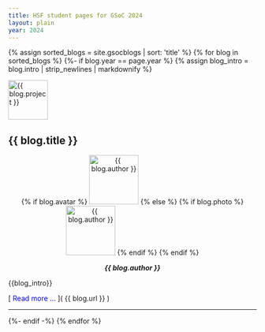 ```yaml
---
title: HSF student pages for GSoC 2024
layout: plain
year: 2024
---
```


{% assign sorted_blogs = site.gsocblogs | sort: 'title' %}
{% for blog in sorted_blogs %}
{%- if blog.year == page.year %}
{% assign blog_intro = blog.intro | strip_newlines | markdownify %}
<div class="blog-header" style="text-align: left">
  <div class="row">
    <div class="col-sm-2">
      <img src="/images/{{ blog.logo }}" alt="{{ blog.project }}" width="80px">
    </div>
    <div class="col-sm-7" style="text-align: left;">
      <h2>{{ blog.title }}</h2>
    </div> 
    <div class="col-sm-3" style="text-align: center;">
      {% if blog.avatar %}
      <img src="{{ blog.avatar }}" alt="{{ blog.author }}" width="100px">
      {% else %}
        {% if blog.photo %}
        <img src="/images/{{ blog.photo }}" alt="{{ blog.author }}" width="100px">
        {% endif %}
      {% endif %}
      <p style="font-weight: bold; text-align: center; font-style: oblique;"> {{ blog.author }}</p> 
    </div>
  </div>
</div>
{{blog_intro}}

[ <span style="color:blue">Read more ...</span> ]( {{ blog.url }} )
<hr>
{%- endif -%}
{% endfor %}
